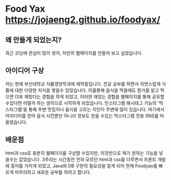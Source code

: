 # Food Yax https://jojaeng2.github.io/foodyax/
## 왜 만들게 되었는지?
  최근 코딩에 관심이 많이 생겨, 저만의 웹페이지를 만들어 보고 싶었습니다.
## 아이디어 구상
  저는 현재 부산대학교 식품영양학과에 재학중입니다. 전공 공부를 하면서 자연스럽게 식품에 대한 다양한 지식을 쌓을수 있었습니다. 이를통해 음식을 먹을때도 뭔가를 알고 먹으면 더욱 재밌다는 경험을 하게 되었고, 이러한 재밌는 경험을 웹페이지를 통해 공유할 수있다면 어떨까 하는 생각으로 시작하게 되었습니다.
  인스타그램 해시태그 기능의 '먹스타그램'을 통해 주변 맛집이나 음식을 고르는 지인이 주변에 많이 있습니다. 여기에서 아이디어를 얻어 음식 사진뿐만 아니라 정보도 얻을 수있는 먹스타그램 전용 SNS를 떠올렸습니다.
## 배운점
  html과 css로 충분히 웹페이지를 구상할 수있지만, 이것만으로 제가 원하는 기능을 넣을수는 없었습니다.
  3주라는 시간동안 전혀 모르던 html과 css를 다루면서 프론트 개발에 흥미를 가지게 되었고, Java와 DB 구현의 필요성을 알게 되어 현재 Foodyax를 빠르게 마무리하고 새로운 공부를 하려고 합니다.
